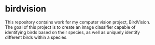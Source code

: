 # birdvision

This repository contains work for my computer vision project, BirdVision. The goal of this project is to create an image classifier capable of identifying birds based on their species, as well as uniquely identify different birds within a species. 